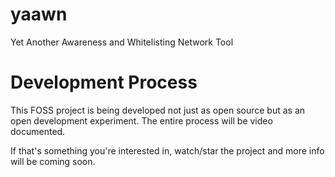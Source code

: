 yaawn
=====

Yet Another Awareness and Whitelisting Network Tool

Development Process
=====

This FOSS project is being developed not just as open source but as an open development experiment. The entire process will be video documented.

If that's something you're interested in, watch/star the project and more info will be coming soon.
